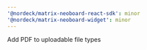 ```yaml
---
'@nordeck/matrix-neoboard-react-sdk': minor
'@nordeck/matrix-neoboard-widget': minor
---
```


Add PDF to uploadable file types
